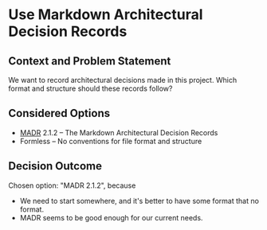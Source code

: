 # Use Markdown Architectural Decision Records

## Context and Problem Statement

We want to record architectural decisions made in this project.
Which format and structure should these records follow?

## Considered Options

* [MADR](https://adr.github.io/madr/) 2.1.2 – The Markdown Architectural Decision Records
* Formless – No conventions for file format and structure

## Decision Outcome

Chosen option: "MADR 2.1.2", because

* We need to start somewhere, and it's better to have some format that no format.
* MADR seems to be good enough for our current needs.
